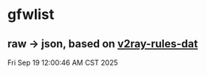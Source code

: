 # gfwlist
## raw -> json, based on [v2ray-rules-dat](https://github.com/Loyalsoldier/v2ray-rules-dat)
Fri Sep 19 12:00:46 AM CST 2025

